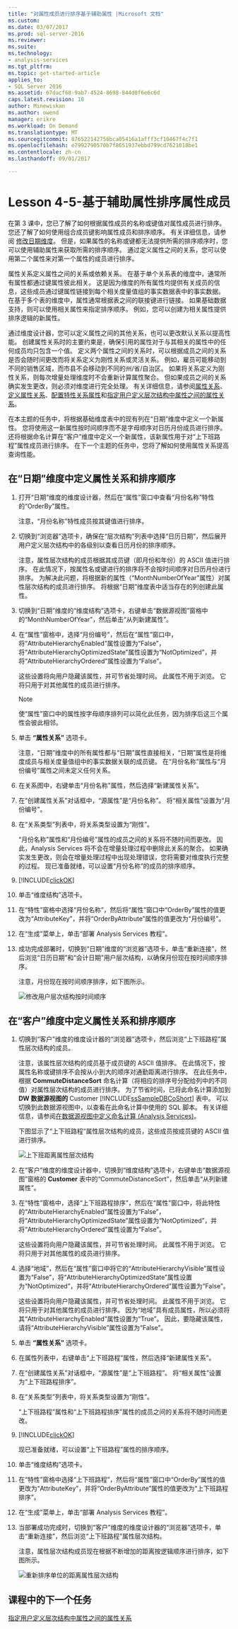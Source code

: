 ```yaml
---
title: "对属性成员进行排序基于辅助属性 |Microsoft 文档"
ms.custom: 
ms.date: 03/07/2017
ms.prod: sql-server-2016
ms.reviewer: 
ms.suite: 
ms.technology:
- analysis-services
ms.tgt_pltfrm: 
ms.topic: get-started-article
applies_to:
- SQL Server 2016
ms.assetid: 67dacf68-9ab7-4524-8698-844d0f6e6c6d
caps.latest.revision: 18
author: Minewiskan
ms.author: owend
manager: erikre
ms.workload: On Demand
ms.translationtype: MT
ms.sourcegitcommit: 876522142756bca05416a1afff3cf10467f4c7f1
ms.openlocfilehash: e7992790570b7f8651937ebbd799cd7621018be1
ms.contentlocale: zh-cn
ms.lasthandoff: 09/01/2017

---
```

# <a name="lesson-4-5---sorting-attribute-members-based-on-a-secondary-attribute"></a>Lesson 4-5-基于辅助属性排序属性成员
在第 3 课中，您已了解了如何根据属性成员的名称或键值对属性成员进行排序。 您还了解了如何使用组合成员键影响属性成员和排序顺序。 有关详细信息，请参阅 [修改日期维度](../analysis-services/lesson-3-4-modifying-the-date-dimension.md)。 但是，如果属性的名称或键都无法提供所需的排序顺序时，您可以使用辅助属性来获取所需的排序顺序。 通过定义属性之间的关系，您可以使用第二个属性来对第一个属性的成员进行排序。  
  
属性关系定义属性之间的关系或依赖关系。 在基于单个关系表的维度中，通常所有属性都通过键属性彼此相关。 这是因为维度的所有属性均提供有关成员的信息，这些成员通过键属性链接到每个相关度量值组的事实数据表中的事实数据。 在基于多个表的维度中，属性通常根据表之间的联接键进行链接。 如果基础数据支持，则可以使用相关属性来指定排序顺序。 例如，您可以创建为相关属性提供排序逻辑的新属性。  
  
通过维度设计器，您可以定义属性之间的其他关系，也可以更改默认关系以提高性能。 创建属性关系时的主要约束是，确保引用的属性对于与其相关的属性中的任何成员均只包含一个值。 定义两个属性之间的关系时，可以根据成员之间的关系是否会随时间更改而将关系定义为刚性关系或灵活关系。 例如，雇员可能移动到不同的销售区域，而市县不会移动到不同的州/省/自治区。 如果将关系定义为刚性关系，则每次增量处理维度时不会重新计算属性聚合。 但如果成员之间的关系确实发生更改，则必须对维度进行完全处理。 有关详细信息，请参阅[属性关系](../analysis-services/multidimensional-models-olap-logical-dimension-objects/attribute-relationships.md)、[定义属性关系](../analysis-services/multidimensional-models/attribute-relationships-define.md)、[配置特性关系属性](../analysis-services/multidimensional-models/attribute-relationships-configure-attribute-properties.md)和[指定用户定义层次结构中属性之间的属性关系](../analysis-services/4-6-specifying-attribute-relationships-in-user-defined-hierarchy.md)。  
  
在本主题的任务中，将根据基础维度表中的现有列在“日期”维度中定义一个新属性。 您将使用这一新属性按时间顺序而不是字母顺序对日历月份成员进行排序。 还将根据命名计算在“客户”维度中定义一个新属性，该新属性用于对“上下班路程”属性成员进行排序。 在下一个主题的任务中，您将了解如何使用属性关系提高查询性能。  
  
## <a name="defining-an-attribute-relationship-and-sort-order-in-the-date-dimension"></a>在“日期”维度中定义属性关系和排序顺序  
  
1.  打开“日期”维度的维度设计器，然后在“属性”窗口中查看“月份名称”特性的“OrderBy”属性。  
  
    注意，“月份名称”特性成员按其键值进行排序。  
  
2.  切换到“浏览器”选项卡，确保在“层次结构”列表中选择“日历日期”，然后展开用户定义层次结构中的各级别以查看日历月份的排序顺序。  
  
    注意，属性层次结构的成员根据其成员键（即月份和年份）的 ASCII 值进行排序。 在此情况下，按属性名或键进行的排序将不会按时间顺序对日历月份进行排序。 为解决此问题，将根据新的属性（“MonthNumberOfYear”属性）对属性层次结构的成员进行排序。 将根据“日期”维度表中适当存在的列创建此属性。  
  
3.  切换到“日期”维度的“维度结构”选项卡，右键单击“数据源视图”窗格中的“MonthNumberOfYear”，然后单击“从列新建属性”。  
  
4.  在“属性”窗格中，选择“月份编号”，然后在“属性”窗口中，将“AttributeHierarchyEnabled”属性设置为“False”，将“AttributeHierarchyOptimizedState”属性设置为“NotOptimized”，并将“AttributeHierarchyOrdered”属性设置为“False”。  
  
    这些设置将向用户隐藏该属性，并可节省处理时间。 此属性不用于浏览。 它将只用于对其他属性的成员进行排序。  
  
    > [!NOTE]  
    > 使“属性”窗口中的属性按字母顺序排列可以简化此任务，因为排序后这三个属性会彼此相邻。  
  
5.  单击 **“属性关系”** 选项卡。  
  
    注意，“日期”维度中的所有属性都与“日期”属性直接相关，“日期”属性是将维度成员与相关度量值组中的事实数据关联的成员键。 在“月份名称”属性与“月份编号”属性之间未定义任何关系。  
  
6.  在关系图中，右键单击“月份名称”属性，然后选择“新建属性关系”。  
  
7.  在“创建属性关系”对话框中，“源属性”是“月份名称”。 将“相关属性”设置为“月份编号”。  
  
8.  在“关系类型”列表中，将关系类型设置为“刚性”。  
  
    “月份名称”属性和“月份编号”属性的成员之间的关系将不随时间而更改。 因此，Analysis Services 将不会在增量处理过程中删除此关系的聚合。 如果确实发生更改，则会在增量处理过程中出现处理错误，您将需要对维度执行完整的过程。 现已准备就绪，可以设置“月份名称”的成员的排序顺序。  
  
9. [!INCLUDE[clickOK](../includes/clickok-md.md)]  
  
10. 单击“维度结构”选项卡。  
  
11. 在“特性”窗格中选择“月份名称”，然后将“属性”窗口中“OrderBy”属性的值更改为“AttributeKey”，并将“OrderByAttribute”属性的值更改为“月份编号”。  
  
12. 在“生成”菜单上，单击“部署 Analysis Services 教程”。  
  
13. 成功完成部署时，切换到“日期”维度的“浏览器”选项卡，单击“重新连接”，然后浏览“日历日期”和“会计日期”用户层次结构，以确保月份现在按时间顺序排序。  
  
    注意，月份现在按时间顺序排序，如下图所示。  
  
    ![修改用户层次结构按时间顺序](../analysis-services/media/l4-memberproperties-3.gif "修改用户层次结构按时间顺序")  
  
## <a name="defining-attribute-relationships-and-sort-order-in-the-customer-dimension"></a>在“客户”维度中定义属性关系和排序顺序  
  
1.  切换到“客户”维度的维度设计器的“浏览器”选项卡，然后浏览“上下班路程”属性层次结构的成员。  
  
    注意，该属性层次结构的成员基于成员键的 ASCII 值排序。 在此情况下，按属性名称或键排序不会按从小到大的顺序对通勤距离进行排序。 在此任务中，根据 **CommuteDistanceSort** 命名计算（将相应的排序号分配给列中的不同值）对属性层次结构的成员进行排序。 为了节省时间，已将此命名计算添加到 **DW 数据源视图的** Customer [!INCLUDE[ssSampleDBCoShort](../includes/sssampledbcoshort-md.md)] 表中。 可以切换到此数据源视图中，以查看在此命名计算中使用的 SQL 脚本。 有关详细信息，请参阅[在数据源视图中定义命名计算 (Analysis Services)](../analysis-services/multidimensional-models/define-named-calculations-in-a-data-source-view-analysis-services.md)。  
  
    下图显示了“上下班路程”属性层次结构的成员，这些成员按成员键的 ASCII 值进行排序。  
  
    ![上下班距离属性层次结构](../analysis-services/media/l4-memberproperties-4.gif "单位的距离属性层次结构")  
  
2.  在“客户”维度的维度设计器中，切换到“维度结构”选项卡，右键单击“数据源视图”窗格的 **Customer** 表中的“CommuteDistanceSort”，然后单击“从列新建属性”。  
  
3.  在“特性”窗格中，选择“上下班路程排序”，然后在“属性”窗口中，将此特性的“AttributeHierarchyEnabled”属性设置为“False”，将“AttributeHierarchyOptimizedState”属性设置为“NotOptimized”，并将“AttributeHierarchyOrdered”属性设置为“False”。  
  
    这些设置将向用户隐藏该属性，并可节省处理时间。 此属性不用于浏览。 它将只用于对其他属性的成员进行排序。  
  
4.  选择“地域”，然后在“属性”窗口中将它的“AttributeHierarchyVisible”属性设置为“False”，将“AttributeHierarchyOptimizedState”属性设置为“NotOptimized”，并将“AttributeHierarchyOrdered”属性设置为“False”。  
  
    这些设置将向用户隐藏该属性，并可节省处理时间。 此属性不用于浏览。 它将只用于对其他属性的成员进行排序。 因为“地域”具有成员属性，所以必须将其“AttributeHierarchyEnabled”属性设置为“True”。 因此，要隐藏该属性，请将“AttributeHierarchyVisible”属性设置为“False”。  
  
5.  单击 **“属性关系”** 选项卡。  
  
6.  在属性列表中，右键单击“上下班路程”属性，然后选择“新建属性关系”。  
  
7.  在“创建属性关系”对话框中，“源属性”是“上下班路程”。 将“相关属性”设置为“上下班路程排序”。  
  
8.  在“关系类型”列表中，将关系类型设置为“刚性”。  
  
    “上下班路程”属性和“上下班路程排序”属性的成员之间的关系将不随时间而更改。  
  
9. [!INCLUDE[clickOK](../includes/clickok-md.md)]  
  
    现已准备就绪，可以设置“上下班路程”属性的排序顺序。  
  
10. 单击“维度结构”选项卡。  
  
11. 在“特性”窗格中选择“上下班路程”，然后将“属性”窗口中“OrderBy”属性的值更改为“AttributeKey”，并将“OrderByAttribute”属性的值更改为“上下班路程排序”。  
  
12. 在“生成”菜单上，单击“部署 Analysis Services 教程”。  
  
13. 当部署成功完成时，切换到“客户”维度的维度设计器的“浏览器”选项卡，单击“重新连接”，然后浏览“上下班路程”属性层次结构。  
  
    注意，属性层次结构成员现在根据不断增加的距离按逻辑顺序进行排序，如下图所示。  
  
    ![重新排序单位的距离属性层次结构](../analysis-services/media/l4-memberproperties-5.gif "Re-sorted 上下班距离属性层次结构")  
  
## <a name="next-task-in-lesson"></a>课程中的下一个任务  
[指定用户定义层次结构中属性之间的属性关系](../analysis-services/4-6-specifying-attribute-relationships-in-user-defined-hierarchy.md)  
  
  
  

